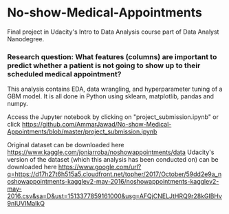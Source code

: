 # No-show-Medical-Appointments
Final project in Udacity's Intro to Data Analysis course part of Data Analyst Nanodegree.
### Research question: What features (columns) are important to predict whether a patient is not going to show up to their scheduled medical appointment?

This analysis contains EDA, data wrangling, and hyperparameter tuning of a GBM model. It is all done in Python using sklearn, matplotlib, pandas and numpy.

Access the Jupyter notebook by clicking on "project_submission.ipynb" or click https://github.com/AmmarJawad/No-show-Medical-Appointments/blob/master/project_submission.ipynb

Original dataset can be downloaded here https://www.kaggle.com/joniarroba/noshowappointments/data
Udacity's version of the dataset (which this analysis has been conducted on) can be downloaded here https://www.google.com/url?q=https://d17h27t6h515a5.cloudfront.net/topher/2017/October/59dd2e9a_noshowappointments-kagglev2-may-2016/noshowappointments-kagglev2-may-2016.csv&sa=D&ust=1513377859161000&usg=AFQjCNELJtHRQ9r28kGlBHv9nIUVIMalkQ
